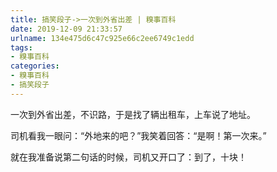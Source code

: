 ```yaml
---
title: 搞笑段子->一次到外省出差 | 糗事百科
date: 2019-12-09 21:33:57
urlname: 134e475d6c47c925e66c2ee6749c1edd
tags: 
- 糗事百科
categories:
- 糗事百科
- 搞笑段子
---
```

一次到外省出差，不识路，于是找了辆出租车，上车说了地址。

司机看我一眼问：“外地来的吧？”我笑着回答：“是啊！第一次来。”

就在我准备说第二句话的时候，司机又开口了：到了，十块！


